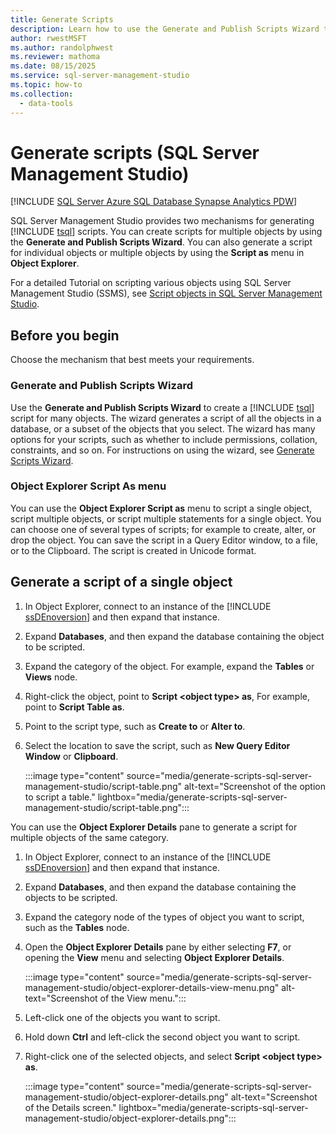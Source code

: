 ```yaml
---
title: Generate Scripts
description: Learn how to use the Generate and Publish Scripts Wizard to create Transact-SQL scripts for multiple objects, and how to use the Script as menu in Object Explorer to generate scripts for individual or multiple objects.
author: rwestMSFT
ms.author: randolphwest
ms.reviewer: mathoma
ms.date: 08/15/2025
ms.service: sql-server-management-studio
ms.topic: how-to
ms.collection:
  - data-tools
---
```


# Generate scripts (SQL Server Management Studio)

[!INCLUDE [SQL Server Azure SQL Database Synapse Analytics PDW](../includes/applies-to-version/sql-asdb-asdbmi-asa-pdw.md)]

SQL Server Management Studio provides two mechanisms for generating [!INCLUDE [tsql](../includes/tsql-md.md)] scripts. You can create scripts for multiple objects by using the **Generate and Publish Scripts Wizard**. You can also generate a script for individual objects or multiple objects by using the **Script as** menu in **Object Explorer**.

For a detailed Tutorial on scripting various objects using SQL Server Management Studio (SSMS), see [Script objects in SQL Server Management Studio](../tutorials/scripting-ssms.md).

## Before you begin

Choose the mechanism that best meets your requirements.

<a id="GenPubScriptWiz"></a>

### Generate and Publish Scripts Wizard

Use the **Generate and Publish Scripts Wizard** to create a [!INCLUDE [tsql](../includes/tsql-md.md)] script for many objects. The wizard generates a script of all the objects in a database, or a subset of the objects that you select. The wizard has many options for your scripts, such as whether to include permissions, collation, constraints, and so on. For instructions on using the wizard, see [Generate Scripts Wizard](generate-and-publish-scripts-wizard.md).

<a id="OEScriptAsMenu"></a>

### Object Explorer Script As menu

You can use the **Object Explorer Script as** menu to script a single object, script multiple objects, or script multiple statements for a single object. You can choose one of several types of scripts; for example to create, alter, or drop the object. You can save the script in a Query Editor window, to a file, or to the Clipboard. The script is created in Unicode format.

<a id="ScriptSingleObject"></a>

## Generate a script of a single object

1. In Object Explorer, connect to an instance of the [!INCLUDE [ssDEnoversion](../includes/ssdenoversion-md.md)] and then expand that instance.

1. Expand **Databases**, and then expand the database containing the object to be scripted.

1. Expand the category of the object. For example, expand the **Tables** or **Views** node.

1. Right-click the object, point to **Script \<object type> as**, For example, point to **Script Table as**.

1. Point to the script type, such as **Create to** or **Alter to**.

1. Select the location to save the script, such as **New Query Editor Window** or **Clipboard**.

   :::image type="content" source="media/generate-scripts-sql-server-management-studio/script-table.png" alt-text="Screenshot of the option to script a table." lightbox="media/generate-scripts-sql-server-management-studio/script-table.png":::

You can use the **Object Explorer Details** pane to generate a script for multiple objects of the same category.

1. In Object Explorer, connect to an instance of the [!INCLUDE [ssDEnoversion](../includes/ssdenoversion-md.md)] and then expand that instance.

1. Expand **Databases**, and then expand the database containing the objects to be scripted.

1. Expand the category node of the types of object you want to script, such as the **Tables** node.

1. Open the **Object Explorer Details** pane by either selecting **F7**, or opening the **View** menu and selecting **Object Explorer Details**.

   :::image type="content" source="media/generate-scripts-sql-server-management-studio/object-explorer-details-view-menu.png" alt-text="Screenshot of the View menu.":::

1. Left-click one of the objects you want to script.

1. Hold down **Ctrl** and left-click the second object you want to script.

1. Right-click one of the selected objects, and select **Script \<object type> as**.

   :::image type="content" source="media/generate-scripts-sql-server-management-studio/object-explorer-details.png" alt-text="Screenshot of the Details screen." lightbox="media/generate-scripts-sql-server-management-studio/object-explorer-details.png":::
